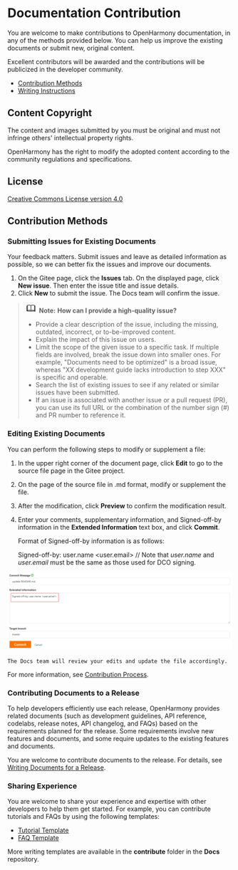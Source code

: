 # Documentation Contribution

You are welcome to make contributions to OpenHarmony documentation, in any of the methods provided below. You can help us improve the existing documents or submit new, original content.

Excellent contributors will be awarded and the contributions will be publicized in the developer community.

-   [Contribution Methods](#contribution-methods)
-   [Writing Instructions](writing-instructions.md)

## Content Copyright

The content and images submitted by you must be original and must not infringe others' intellectual property rights.

OpenHarmony has the right to modify the adopted content according to the community regulations and specifications.

## License

[Creative Commons License version 4.0](https://creativecommons.org/licenses/by/4.0/legalcode)

## Contribution Methods<a name = contribution-methods></a>

### Submitting Issues for Existing Documents

Your feedback matters. Submit issues and leave as detailed information as possible, so we can better fix the issues and improve our documents.

1.  On the Gitee page, click the **Issues** tab. On the displayed page, click **New issue**. Then enter the issue title and issue details.
2.  Click **New** to submit the issue. The Docs team will confirm the issue.

>![](public_sys-resources/icon-note.gif) **Note:**
>**How can I provide a high-quality issue?**  
>
>-   Provide a clear description of the issue, including the missing, outdated, incorrect, or to-be-improved content.
>-   Explain the impact of this issue on users.
>-   Limit the scope of the given issue to a specific task. If multiple fields are involved, break the issue down into smaller ones. For example, "Documents need to be optimized" is a broad issue, whereas "XX development guide lacks introduction to step XXX" is specific and operable.
>-   Search the list of existing issues to see if any related or similar issues have been submitted.
>-   If an issue is associated with another issue or a pull request (PR), you can use its full URL or the combination of the number sign (#) and PR number to reference it.

### Editing Existing Documents

You can perform the following steps to modify or supplement a file:

1.  In the upper right corner of the document page, click **Edit** to go to the source file page in the Gitee project.
2.  On the page of the source file in .md format, modify or supplement the file.
3.  After the modification, click **Preview** to confirm the modification result.
4.  Enter your comments, supplementary information, and Signed-off-by information in the **Extended Information** text box, and click **Commit**.

    Format of Signed-off-by information is as follows:

    Signed-off-by: user.name &lt;user.email&gt; // Note that *user.name* and *user.email* must be the same as those used for DCO signing.

![](figures/Signed-off-by-example.png)

    The Docs team will review your edits and update the file accordingly.


For more information, see [Contribution Process](contribution-process.md).

### Contributing Documents to a Release

To help developers efficiently use each release, OpenHarmony provides related documents (such as development guidelines, API reference, codelabs, release notes, API changelog, and FAQs) based on the requirements planned for the release. Some requirements involve new features and documents, and some require updates to the existing features and documents.

You are welcome to contribute documents to the release. For details, see [Writing Documents for a Release](docs-release-process.md).

### Sharing Experience

You are welcome to share your experience and expertise with other developers to help them get started. For example, you can contribute tutorials and FAQs by using the following templates:

-   [Tutorial Template](template/tutorial-template.md.md)
-   [FAQ Template](template/faq-template.md.md)

More writing templates are available in the **contribute** folder in the **Docs** repository.

